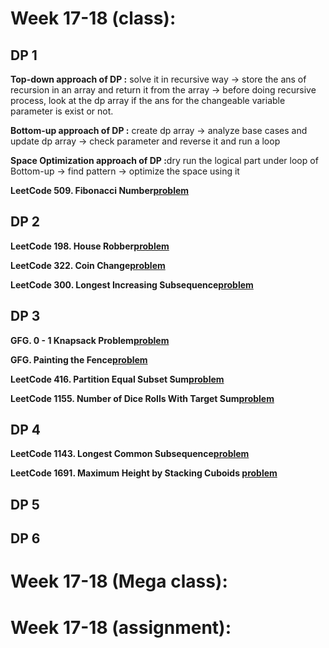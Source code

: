 # Week 17-18 (class):

## DP 1

<b>Top-down approach of DP :</b> solve it in recursive way -> store the ans of recursion in an array and return it from the array -> before doing recursive process, look at the dp array if the ans for the changeable variable parameter is exist or not. <br/>

<b>Bottom-up approach of DP :</b> create dp array -> analyze base cases and update dp array -> check parameter and reverse it and run a loop <br/>

<b>Space Optimization approach of DP :</b>dry run the logical part under loop of Bottom-up -> find pattern -> optimize the space using it<br/>

**LeetCode 509. Fibonacci Number[problem](https://leetcode.com/problems/fibonacci-number/)**

## DP 2

**LeetCode 198. House Robber[problem](https://leetcode.com/problems/house-robber/)**

**LeetCode 322. Coin Change[problem](https://leetcode.com/problems/coin-change/)**

**LeetCode 300. Longest Increasing Subsequence[problem](https://leetcode.com/problems/longest-increasing-subsequence//)**

## DP 3

**GFG. 0 - 1 Knapsack Problem[problem](https://www.geeksforgeeks.org/problems/0-1-knapsack-problem0945/1)**

**GFG. Painting the Fence[problem](https://www.geeksforgeeks.org/problems/painting-the-fence3727/1)**

**LeetCode 416. Partition Equal Subset Sum[problem](https://leetcode.com/problems/partition-equal-subset-sum/)**

**LeetCode 1155. Number of Dice Rolls With Target Sum[problem](https://leetcode.com/problems/number-of-dice-rolls-with-target-sum/)**

## DP 4

**LeetCode 1143. Longest Common Subsequence[problem](https://leetcode.com/problems/longest-common-subsequence/)**

**LeetCode 1691. Maximum Height by Stacking Cuboids [problem](https://leetcode.com/problems/maximum-height-by-stacking-cuboids/)**

## DP 5

## DP 6

# Week 17-18 (Mega class):

# Week 17-18 (assignment):
